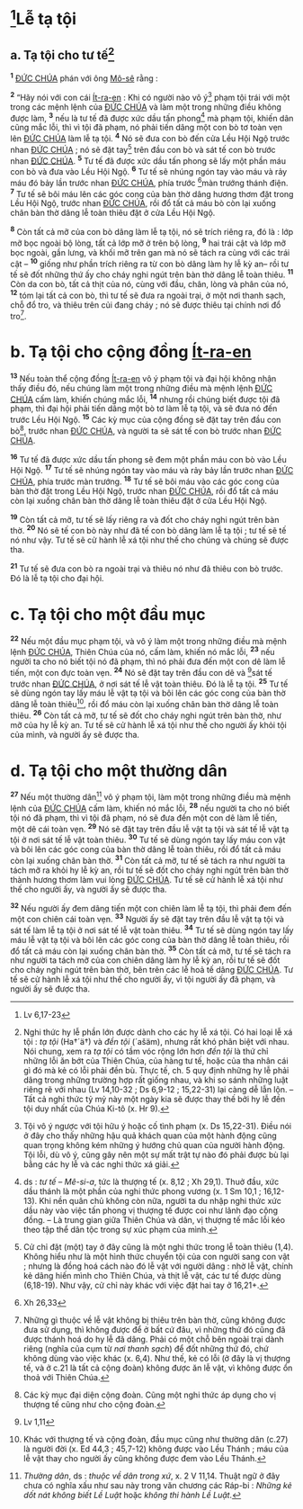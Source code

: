 # [^1@-c6b25d4e-6376-4b05-91c6-58e91572c0d3]Lễ tạ tội

## a. Tạ tội cho tư tế[^1-c6b25d4e-6376-4b05-91c6-58e91572c0d3]
<sup><b>1</b></sup> [ĐỨC CHÚA]() phán với ông [Mô-sê]() rằng :

<sup><b>2</b></sup> “Hãy nói với con cái [Ít-ra-en]() : Khi có người nào vô ý[^2-c6b25d4e-6376-4b05-91c6-58e91572c0d3] phạm tội trái với một trong các mệnh lệnh của [ĐỨC CHÚA]() và làm một trong những điều không được làm, <sup><b>3</b></sup> nếu là tư tế đã được xức dầu tấn phong[^3-c6b25d4e-6376-4b05-91c6-58e91572c0d3] mà phạm tội, khiến dân cũng mắc lỗi, thì vì tội đã phạm, nó phải tiến dâng một con bò tơ toàn vẹn lên [ĐỨC CHÚA]() làm lễ tạ tội. <sup><b>4</b></sup> Nó sẽ đưa con bò đến cửa Lều Hội Ngộ trước nhan [ĐỨC CHÚA]() ; nó sẽ đặt tay[^4-c6b25d4e-6376-4b05-91c6-58e91572c0d3] trên đầu con bò và sát tế con bò trước nhan [ĐỨC CHÚA](). <sup><b>5</b></sup> Tư tế đã được xức dầu tấn phong sẽ lấy một phần máu con bò và đưa vào Lều Hội Ngộ. <sup><b>6</b></sup> Tư tế sẽ nhúng ngón tay vào máu và rảy máu đó bảy lần trước nhan [ĐỨC CHÚA](), phía trước [^2@-c6b25d4e-6376-4b05-91c6-58e91572c0d3]màn trướng thánh điện. <sup><b>7</b></sup> Tư tế sẽ bôi máu lên các góc cong của bàn thờ dâng hương thơm đặt trong Lều Hội Ngộ, trước nhan [ĐỨC CHÚA](), rồi đổ tất cả máu bò còn lại xuống chân bàn thờ dâng lễ toàn thiêu đặt ở cửa Lều Hội Ngộ.

<sup><b>8</b></sup> Còn tất cả mỡ của con bò dâng làm lễ tạ tội, nó sẽ trích riêng ra, đó là : lớp mỡ bọc ngoài bộ lòng, tất cả lớp mỡ ở trên bộ lòng, <sup><b>9</b></sup> hai trái cật và lớp mỡ bọc ngoài, gần lưng, và khối mỡ trên gan mà nó sẽ tách ra cùng với các trái cật – <sup><b>10</b></sup> giống như phần trích riêng ra từ con bò dâng làm hy lễ kỳ an– rồi tư tế sẽ đốt những thứ ấy cho cháy nghi ngút trên bàn thờ dâng lễ toàn thiêu. <sup><b>11</b></sup> Còn da con bò, tất cả thịt của nó, cùng với đầu, chân, lòng và phân của nó, <sup><b>12</b></sup> tóm lại tất cả con bò, thì tư tế sẽ đưa ra ngoài trại, ở một nơi thanh sạch, chỗ đổ tro, và thiêu trên củi đang cháy ; nó sẽ được thiêu tại chính nơi đổ tro[^5-c6b25d4e-6376-4b05-91c6-58e91572c0d3].

# b. Tạ tội cho cộng đồng [Ít-ra-en]()
<sup><b>13</b></sup> Nếu toàn thể cộng đồng [Ít-ra-en]() vô ý phạm tội và đại hội không nhận thấy điều đó, nếu chúng làm một trong những điều mà mệnh lệnh [ĐỨC CHÚA]() cấm làm, khiến chúng mắc lỗi, <sup><b>14</b></sup> nhưng rồi chúng biết được tội đã phạm, thì đại hội phải tiến dâng một bò tơ làm lễ tạ tội, và sẽ đưa nó đến trước Lều Hội Ngộ. <sup><b>15</b></sup> Các kỳ mục của cộng đồng sẽ đặt tay trên đầu con bò[^6-c6b25d4e-6376-4b05-91c6-58e91572c0d3], trước nhan [ĐỨC CHÚA](), và người ta sẽ sát tế con bò trước nhan [ĐỨC CHÚA]().

<sup><b>16</b></sup> Tư tế đã được xức dầu tấn phong sẽ đem một phần máu con bò vào Lều Hội Ngộ. <sup><b>17</b></sup> Tư tế sẽ nhúng ngón tay vào máu và rảy bảy lần trước nhan [ĐỨC CHÚA](), phía trước màn trướng. <sup><b>18</b></sup> Tư tế sẽ bôi máu vào các góc cong của bàn thờ đặt trong Lều Hội Ngộ, trước nhan [ĐỨC CHÚA](), rồi đổ tất cả máu còn lại xuống chân bàn thờ dâng lễ toàn thiêu đặt ở cửa Lều Hội Ngộ.

<sup><b>19</b></sup> Còn tất cả mỡ, tư tế sẽ lấy riêng ra và đốt cho cháy nghi ngút trên bàn thờ. <sup><b>20</b></sup> Nó sẽ tế con bò này như đã tế con bò dâng làm lễ tạ tội ; tư tế sẽ tế nó như vậy. Tư tế sẽ cử hành lễ xá tội như thế cho chúng và chúng sẽ được tha.

<sup><b>21</b></sup> Tư tế sẽ đưa con bò ra ngoài trại và thiêu nó như đã thiêu con bò trước. Đó là lễ tạ tội cho đại hội.

# c. Tạ tội cho một đầu mục
<sup><b>22</b></sup> Nếu một đầu mục phạm tội, và vô ý làm một trong những điều mà mệnh lệnh [ĐỨC CHÚA](), Thiên Chúa của nó, cấm làm, khiến nó mắc lỗi, <sup><b>23</b></sup> nếu người ta cho nó biết tội nó đã phạm, thì nó phải đưa đến một con dê làm lễ tiến, một con đực toàn vẹn. <sup><b>24</b></sup> Nó sẽ đặt tay trên đầu con dê và [^3@-c6b25d4e-6376-4b05-91c6-58e91572c0d3]sát tế trước nhan [ĐỨC CHÚA](), ở nơi sát tế lễ vật toàn thiêu. Đó là lễ tạ tội. <sup><b>25</b></sup> Tư tế sẽ dùng ngón tay lấy máu lễ vật tạ tội và bôi lên các góc cong của bàn thờ dâng lễ toàn thiêu[^7-c6b25d4e-6376-4b05-91c6-58e91572c0d3], rồi đổ máu còn lại xuống chân bàn thờ dâng lễ toàn thiêu. <sup><b>26</b></sup> Còn tất cả mỡ, tư tế sẽ đốt cho cháy nghi ngút trên bàn thờ, như mỡ của hy lễ kỳ an. Tư tế sẽ cử hành lễ xá tội như thế cho người ấy khỏi tội của mình, và người ấy sẽ được tha.

# d. Tạ tội cho một thường dân
<sup><b>27</b></sup> Nếu một thường dân[^8-c6b25d4e-6376-4b05-91c6-58e91572c0d3] vô ý phạm tội, làm một trong những điều mà mệnh lệnh của [ĐỨC CHÚA]() cấm làm, khiến nó mắc lỗi, <sup><b>28</b></sup> nếu người ta cho nó biết tội nó đã phạm, thì vì tội đã phạm, nó sẽ đưa đến một con dê làm lễ tiến, một dê cái toàn vẹn. <sup><b>29</b></sup> Nó sẽ đặt tay trên đầu lễ vật tạ tội và sát tế lễ vật tạ tội ở nơi sát tế lễ vật toàn thiêu. <sup><b>30</b></sup> Tư tế sẽ dùng ngón tay lấy máu con vật và bôi lên các góc cong của bàn thờ dâng lễ toàn thiêu, rồi đổ tất cả máu còn lại xuống chân bàn thờ. <sup><b>31</b></sup> Còn tất cả mỡ, tư tế sẽ tách ra như người ta tách mỡ ra khỏi hy lễ kỳ an, rồi tư tế sẽ đốt cho cháy nghi ngút trên bàn thờ thành hương thơm làm vui lòng [ĐỨC CHÚA](). Tư tế sẽ cử hành lễ xá tội như thế cho người ấy, và người ấy sẽ được tha.

<sup><b>32</b></sup> Nếu người ấy đem dâng tiến một con chiên làm lễ tạ tội, thì phải đem đến một con chiên cái toàn vẹn. <sup><b>33</b></sup> Người ấy sẽ đặt tay trên đầu lễ vật tạ tội và sát tế làm lễ tạ tội ở nơi sát tế lễ vật toàn thiêu. <sup><b>34</b></sup> Tư tế sẽ dùng ngón tay lấy máu lễ vật tạ tội và bôi lên các góc cong của bàn thờ dâng lễ toàn thiêu, rồi đổ tất cả máu còn lại xuống chân bàn thờ. <sup><b>35</b></sup> Còn tất cả mỡ, tư tế sẽ tách ra như người ta tách mỡ của con chiên dâng làm hy lễ kỳ an, rồi tư tế sẽ đốt cho cháy nghi ngút trên bàn thờ, bên trên các lễ hoả tế dâng [ĐỨC CHÚA](). Tư tế sẽ cử hành lễ xá tội như thế cho người ấy, vì tội người ấy đã phạm, và người ấy sẽ được tha.

[^1-c6b25d4e-6376-4b05-91c6-58e91572c0d3]: Nghi thức hy lễ phần lớn được dành cho các hy lễ xá tội. Có hai loại lễ xá tội : *tạ tội* (Ha†´ä†) và *đền tội* (´ašäm), nhưng rất khó phân biệt với nhau. Nói chung, xem ra *tạ tội* có tầm vóc rộng lớn hơn *đền tội* là thứ chỉ những lỗi ăn bớt của Thiên Chúa, của hàng tư tế, hoặc của tha nhân cái gì đó mà kẻ có lỗi phải đền bù. Thực tế, ch. 5 quy định những hy lễ phải dâng trong những trường hợp rất giống nhau, và khi so sánh những luật riêng rẽ với nhau (Lv 14,10-32 ; Ds 6,9-12 ; 15,22-31) lại càng dễ lẫn lộn. – Tất cả nghi thức tỷ mỷ này một ngày kia sẽ được thay thế bởi hy lễ đền tội duy nhất của Chúa Ki-tô (x. Hr 9).
[^2-c6b25d4e-6376-4b05-91c6-58e91572c0d3]: Tội vô ý ngược với tội hữu ý hoặc cố tình phạm (x. Ds 15,22-31). Điều nói ở đây cho thấy những hậu quả khách quan của một hành động cũng quan trọng không kém những ý hướng chủ quan của người hành động. Tội lỗi, dù vô ý, cũng gây nên một sự mất trật tự nào đó phải được bù lại bằng các hy lễ và các nghi thức xá giải.
[^3-c6b25d4e-6376-4b05-91c6-58e91572c0d3]: ds : *tư tế – Mê-si-a*, tức là thượng tế (x. 8,12 ; Xh 29,1). Thuở đầu, xức dầu thánh là một phần của nghi thức phong vương (x. 1 Sm 10,1 ; 16,12-13). Khi nền quân chủ không còn nữa, người ta du nhập nghi thức xức dầu này vào việc tấn phong vị thượng tế được coi như lãnh đạo cộng đồng. – Là trung gian giữa Thiên Chúa và dân, vị thượng tế mắc lỗi kéo theo tập thể dân tộc trong sự xúc phạm của mình.
[^4-c6b25d4e-6376-4b05-91c6-58e91572c0d3]: Cử chỉ đặt (một) tay ở đây cũng là một nghi thức trong lễ toàn thiêu (1,4). Không hiểu như là một hình thức chuyển tội của con người sang con vật ; nhưng là đồng hoá cách nào đó lễ vật với người dâng : nhờ lễ vật, chính kẻ dâng hiến mình cho Thiên Chúa, và thịt lễ vật, các tư tế được dùng (6,18-19). Như vậy, cử chỉ này khác với việc đặt hai tay ở 16,21+.
[^5-c6b25d4e-6376-4b05-91c6-58e91572c0d3]: Những gì thuộc về lễ vật không bị thiêu trên bàn thờ, cũng không được đưa sử dụng, thì không được để ở bất cứ đâu, vì những thứ đó cũng đã được thánh hoá do hy lễ đã dâng. Phải có một chỗ bên ngoài trại dành riêng (nghĩa của cụm từ *nơi thanh sạch*) để đốt những thứ đó, chứ không dùng vào việc khác (x. 6,4). Như thế, kẻ có lỗi (ở đây là vị thượng tế, và ở c.21 là tất cả cộng đoàn) không được ăn lễ vật, vì không được ổn thoả với Thiên Chúa.
[^6-c6b25d4e-6376-4b05-91c6-58e91572c0d3]: Các kỳ mục đại diện cộng đoàn. Cũng một nghi thức áp dụng cho vị thượng tế cũng như cho cộng đoàn.
[^7-c6b25d4e-6376-4b05-91c6-58e91572c0d3]: Khác với thượng tế và cộng đoàn, đầu mục cũng như thường dân (c.27) là người đời (x. Ed 44,3 ; 45,7-12) không được vào Lều Thánh ; máu của lễ vật thay cho người ấy cũng không được đem vào Lều Thánh.
[^8-c6b25d4e-6376-4b05-91c6-58e91572c0d3]: *Thường dân*, ds : *thuộc về dân trong xứ*, x. 2 V 11,14. Thuật ngữ ở đây chưa có nghĩa xấu như sau này trong văn chương các Ráp-bi : *Những kẻ dốt nát không biết Lề Luật* hoặc *không thi hành Lề Luật*.
[^1@-c6b25d4e-6376-4b05-91c6-58e91572c0d3]: Lv 6,17-23
[^2@-c6b25d4e-6376-4b05-91c6-58e91572c0d3]: Xh 26,33
[^3@-c6b25d4e-6376-4b05-91c6-58e91572c0d3]: Lv 1,11